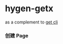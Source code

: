 # hygen-getx

as a complement to [get cli](https://github.com/jonataslaw/get_cli/blob/master/README-zh_CN.md)

### 创建 Page

```


```